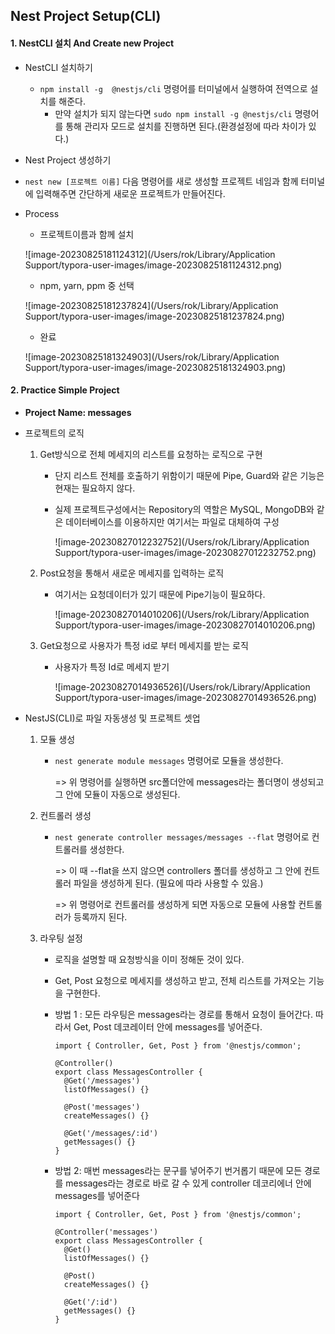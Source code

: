 ## Nest Project Setup(CLI)

#### 1. NestCLI 설치 And Create new Project

- NestCLI 설치하기

  - `npm install -g  @nestjs/cli` 명령어를 터미널에서 실행하여 전역으로 설치를 해준다. 
    - 만약 설치가 되지 않는다면 `sudo npm install -g @nestjs/cli` 명령어를 통해 관리자 모드로 설치를 진행하면 된다.(환경설정에 따라 차이가 있다.)

-  Nest Project 생성하기

  - `nest new [프로젝트 이름]` 다음 명령어를 새로 생성할 프로젝트 네임과 함께 터미널에 입력해주면 간단하게 새로운 프로젝트가 만들어진다.

  - Process

    - 프로젝트이름과 함께 설치

    ![image-20230825181124312](/Users/rok/Library/Application Support/typora-user-images/image-20230825181124312.png)

    - npm, yarn, ppm 중 선택

    ![image-20230825181237824](/Users/rok/Library/Application Support/typora-user-images/image-20230825181237824.png)

    - 완료

    ![image-20230825181324903](/Users/rok/Library/Application Support/typora-user-images/image-20230825181324903.png)

#### 2. Practice Simple Project

- **Project Name: messages**

- 프로젝트의 로직

  1. Get방식으로 전체 메세지의 리스트를 요청하는 로직으로 구현

     - 단지 리스트 전체를 호출하기 위함이기 때문에 Pipe, Guard와 같은 기능은 현재는 필요하지 않다.

     - 실제 프로젝트구성에서는 Repository의 역할은 MySQL, MongoDB와 같은 데이터베이스를 이용하지만 여기서는 파일로 대체하여 구성

       ![image-20230827012232752](/Users/rok/Library/Application Support/typora-user-images/image-20230827012232752.png)

  2. Post요청을 통해서 새로운 메세지를 입력하는 로직

     - 여기서는 요청데이터가 있기 때문에 Pipe기능이 필요하다.

       ![image-20230827014010206](/Users/rok/Library/Application Support/typora-user-images/image-20230827014010206.png)

  3. Get요청으로 사용자가 특정 id로 부터 메세지를 받는 로직

     - 사용자가 특정 Id로 메세지 받기

       ![image-20230827014936526](/Users/rok/Library/Application Support/typora-user-images/image-20230827014936526.png)

- NestJS(CLI)로 파일 자동생성 및 프로젝트 셋업

  1. 모듈 생성

     - `nest generate module messages` 명령어로 모듈을 생성한다.

       => 위 명령어를 실행하면 src폴더안에 messages라는 폴더명이 생성되고 그 안에 모듈이 자동으로 생성된다.

  2. 컨트롤러 생성

     - `nest generate controller messages/messages --flat` 명령어로 컨트롤러를 생성한다.

       => 이 때 --flat을 쓰지 않으면 controllers 폴더를 생성하고 그 안에 컨트롤러 파일을 생성하게 된다. (필요에 따라 사용할 수 있음.)

       => 위 명령어로 컨트롤러를 생성하게 되면 자동으로 모듈에 사용할 컨트롤러가 등록까지 된다.

  3. 라우팅 설정

     - 로직을 설명할 때 요청방식을 이미 정해둔 것이 있다.

     - Get, Post 요청으로 메세지를 생성하고 받고, 전체 리스트를 가져오는 기능을 구현한다.

     - 방법 1 : 모든 라우팅은 messages라는 경로를 통해서 요청이 들어간다. 따라서 Get, Post 데코레이터 안에 messages를 넣어준다.

       ```ty
       import { Controller, Get, Post } from '@nestjs/common';
       
       @Controller()
       export class MessagesController {
         @Get('/messages')
         listOfMessages() {}
       
         @Post('messages')
         createMessages() {}
       
         @Get('/messages/:id')
         getMessages() {}
       }
       ```

     - 방법 2: 매번 messages라는 문구를 넣어주기 번거롭기 때문에 모든 경로를 messages라는 경로로 바로 갈 수 있게 controller 데코리에너 안에 messages를 넣어준다

       ```ty
       import { Controller, Get, Post } from '@nestjs/common';
       
       @Controller('messages')
       export class MessagesController {
         @Get()
         listOfMessages() {}
       
         @Post()
         createMessages() {}
       
         @Get('/:id')
         getMessages() {}
       }
       ```

       